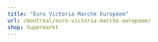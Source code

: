 ```yaml
---
title: "Euro Victoria Marché Européem"
url: /montreal/euro-victoria-marche-europeem/
shop: Supermarkt
---
```

